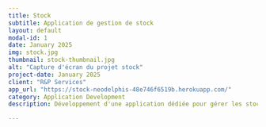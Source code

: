 ```yaml
---
title: Stock
subtitle: Application de gestion de stock
layout: default
modal-id: 1
date: January 2025
img: stock.jpg
thumbnail: stock-thumbnail.jpg
alt: "Capture d'écran du projet stock"
project-date: January 2025
client: "R&P Services"
app_url: "https://stock-neodelphis-48e746f6519b.herokuapp.com/"
category: Application Development
description: Développement d'une application dédiée pour gérer les stocks d'une entreprise du bâtiment. 

---
```

